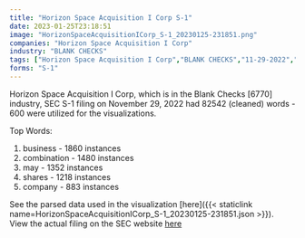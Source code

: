 ```yaml
---
title: "Horizon Space Acquisition I Corp S-1"
date: 2023-01-25T23:18:51
image: "HorizonSpaceAcquisitionICorp_S-1_20230125-231851.png"
companies: "Horizon Space Acquisition I Corp"
industry: "BLANK CHECKS"
tags: ["Horizon Space Acquisition I Corp","BLANK CHECKS","11-29-2022","S-1"]
forms: "S-1"
---
```

Horizon Space Acquisition I Corp, which is in the Blank Checks [6770] industry, SEC S-1 filing on November 29, 2022 had 82542 (cleaned) words - 600 were utilized for the visualizations.

Top Words:
1. business - 1860 instances
2. combination - 1480 instances
3. may - 1352 instances
4. shares - 1218 instances
5. company - 883 instances


See the parsed data used in the visualization [here]({{< staticlink name=HorizonSpaceAcquisitionICorp_S-1_20230125-231851.json >}}).  
View the actual filing on the SEC website [here](https://www.sec.gov/Archives/edgar/data/1946021/0001929980-22-000034.txt)